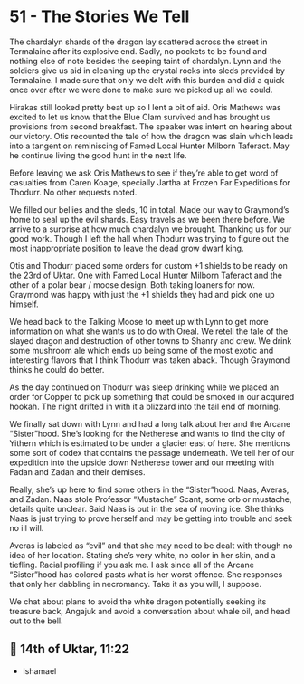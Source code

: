 # 51 - The Stories We Tell

The chardalyn shards of the dragon lay scattered across the street in Termalaine after its explosive end. Sadly, no pockets to be found and nothing else of note besides the seeping taint of chardalyn. Lynn and the soldiers give us aid in cleaning up the crystal rocks into sleds provided by Termalaine. I made sure that only we delt with this burden and did a quick once over after we were done to make sure we picked up all we could.

Hirakas still looked pretty beat up so I lent a bit of aid. Oris Mathews was excited to let us know that the Blue Clam survived and has brought us provisions from second breakfast. The speaker was intent on hearing about our victory. Otis recounted the tale of how the dragon was slain which leads into a tangent on reminiscing of Famed Local Hunter Milborn Taferact. May he continue living the good hunt in the next life.

Before leaving we ask Oris Mathews to see if they’re able to get word of casualties from Caren Koage, specially Jartha at Frozen Far Expeditions for Thodurr. No other requests noted.

We filled our bellies and the sleds, 10 in total. Made our way to Graymond’s home to seal up the evil shards.  Easy travels as we been there before. We arrive to a surprise at how much chardalyn we brought. Thanking us for our good work. Though I left the hall when Thodurr was trying to figure out the most inappropriate position to leave the dead grow dwarf king.

Otis and Thodurr placed some orders for custom +1 shields to be ready on the 23rd of Uktar.  One with Famed Local Hunter Milborn Taferact and the other of a polar bear / moose design. Both taking loaners for now. Graymond was happy with just the +1 shields they had and pick one up himself.

We head back to the Talking Moose to meet up with Lynn to get more information on what she wants us to do with Oreal. We retell the tale of the slayed dragon and destruction of other towns to Shanry and crew. We drink some mushroom ale which ends up being some of the most exotic and interesting flavors that I think Thodurr was taken aback. Though Graymond thinks he could do better.

As the day continued on Thodurr was sleep drinking while we placed an order for Copper to pick up something that could be smoked in our acquired hookah. The night drifted in with it a blizzard into the tail end of morning.

We finally sat down with Lynn and had a long talk about her and the Arcane “Sister”hood. She’s looking for the Netherese and wants to find the city of Yithern which is estimated to be under a glacier east of here. She mentions some sort of codex that contains the passage underneath. We tell her of our expedition into the upside down Netherese tower and our meeting with Fadan and Zadan and their demises.

Really, she’s up here to find some others in the “Sister”hood. Naas, Averas, and Zadan. Naas stole Professor “Mustache” Scant, some orb or mustache, details quite unclear. Said Naas is out in the sea of moving ice. She thinks Naas is just trying to prove herself and may be getting into trouble and seek no ill will.

Averas is labeled as “evil” and that she may need to be dealt with though no idea of her location. Stating she’s very white, no color in her skin, and a tiefling. Racial profiling if you ask me. I ask since all of the Arcane “Sister”hood has colored pasts what is her worst offence. She responses that only her dabbling in necromancy. Take it as you will, I suppose.

We chat about plans to avoid the white dragon potentially seeking its treasure back, Angajuk and avoid a conversation about whale oil, and head out to the bell.

## 📅 14th of Uktar, 11:22

- Ishamael
